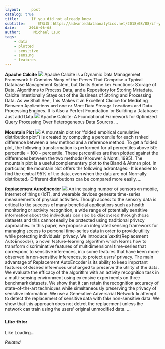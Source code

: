 ```yaml
---
layout:     post
catalog: true
title:      If you did not already know
subtitle:      转载自：https://advanceddataanalytics.net/2018/08/08/if-you-did-not-already-know-447/
date:      2018-08-08
author:      Michael Laux
tags:
    - data
    - plotted
    - sensitive
    - sensing
    - features
---
```


**Apache Calcite** ![](https://aboutdataanalytics.files.wordpress.com/2015/01/google.png?w=529)
Apache Calcite is a Dynamic Data Management Framework. It Contains Many of the Pieces That Comprise a Typical Database Management System, but Omits Some key Functions: Storage of Data, Algorithms to Process Data, and a Repository for Storing Metadata. Calcite Intentionally Stays out of the Business of Storing and Processing Data. As we Shall See, This Makes it an Excellent Choice for Mediating Between Applications and one or More Data Storage Locations and Data Processing Engines. It is Also a Perfect Foundation for Building a Database: Just add Data.![](https://aboutdataanalytics.files.wordpress.com/2015/04/link.png?w=529)
 Apache Calcite: A Foundational Framework for Optimized Query Processing Over Heterogeneous Data Sources … 

**Mountain Plot** ![](https://aboutdataanalytics.files.wordpress.com/2015/01/google.png?w=529)
A mountain plot (or “folded empirical cumulative distribution plot”) is created by computing a percentile for each ranked difference between a new method and a reference method. To get a folded plot, the following transformation is performed for all percentiles above 50: percentile = 100 – percentile. These percentiles are then plotted against the differences between the two methods (Krouwer & Monti, 1995). The mountain plot is a useful complementary plot to the Bland & Altman plot. In particular, the mountain plot offers the following advantages:· It is easier to find the central 95% of the data, even when the data are not Normally distributed.· Different distributions can be compared more easily. … 

**Replacement AutoEncoder** ![](https://aboutdataanalytics.files.wordpress.com/2015/01/google.png?w=529)
An increasing number of sensors on mobile, Internet of things (IoT), and wearable devices generate time-series measurements of physical activities. Though access to the sensory data is critical to the success of many beneficial applications such as health monitoring or activity recognition, a wide range of potentially sensitive information about the individuals can also be discovered through these datasets and this cannot easily be protected using traditional privacy approaches. In this paper, we propose an integrated sensing framework for managing access to personal time-series data in order to provide utility while protecting individuals’ privacy. We introduce \textit{Replacement AutoEncoder}, a novel feature-learning algorithm which learns how to transform discriminative features of multidimensional time-series that correspond to sensitive inferences, into some features that have been more observed in non-sensitive inferences, to protect users’ privacy. The main advantage of Replacement AutoEncoder is its ability to keep important features of desired inferences unchanged to preserve the utility of the data. We evaluate the efficacy of the algorithm with an activity recognition task in a multi-sensing environment using extensive experiments on three benchmark datasets. We show that it can retain the recognition accuracy of state-of-the-art techniques while simultaneously preserving the privacy of sensitive information. We use a Generative Adversarial Network to attempt to detect the replacement of sensitive data with fake non-sensitive data. We show that this approach does not detect the replacement unless the network can train using the users’ original unmodified data. … 





### Like this:

Like Loading...


*Related*

